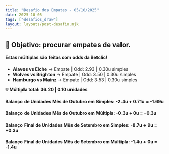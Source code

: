 ```yaml
---
title: "Desafio dos Empates - 05/10/2025"
date: 2025-10-05
tags: ["desafios_draw"]
layout: layouts/post-desafio.njk
---
```


## 🎯 Objetivo: procurar empates de valor. 

#### Estas múltiplas são feitas com odds da Betclic!

- **Alaves vs Elche** → Empate | Odd: 2.93 | 0.30u simples 
- **Wolves vs Brighton** → Empate | Odd: 3.50 | 0.30u simples 
- **Hamburgo vs Mainz** → Empate | Odd: 3.53 | 0.30u simples 

**💡 Múltipla total: 36.20 | 0.10 unidades** 

#### Balanço de Unidades Mês de Outubro em Simples: -2.4u + 0.71u = -1.69u
#### Balanço de Unidades Mês de Outubro em Múltipla: -0.3u + 0u = -0.3u

#### Balanço Final de Unidades Mês de Setembro em Simples: -8.7u + 9u = +0.3u
#### Balanço Final de Unidades Mês de Setembro em Múltipla: -1.4u + 0u = -1.4u
